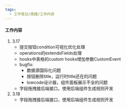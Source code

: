 ```yaml
---
tags:
  - 工作笔记/鼎捷/工作内容
---
```

#### 工作内容
1. 3.17
	- 提交按钮condition可视化优化处理
	- operations的extendsFields处理
	- hooks中表格的custom hooks增加参数CustomEvent
	- bugfix:
		- 数据源国际化问题
		- 按钮删除title，运行时title还在的问题
		- lowcode设计器，组件面板展示不全的问题
	- 字段拖拽接后端接口，使用后端组件生成规则开发
2. 3.18
	- 字段拖拽接后端接口，使用后端组件生成规则开发